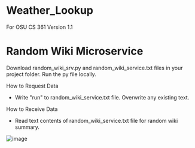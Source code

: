 # Weather_Lookup
For OSU CS 361
Version 1.1

# Random Wiki Microservice
Download random_wiki_srv.py and random_wiki_service.txt files in your project folder. Run the py file locally. 

How to Request Data
- Write "run" to random_wiki_service.txt file. Overwrite any existing text. 

How to Receive Data
- Read text contents of random_wiki_service.txt file for random wiki summary.

![image](https://user-images.githubusercontent.com/17667081/180920898-919081ec-45a9-497f-8ad2-1b076e55e58b.png)
